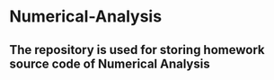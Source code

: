# Numerical-Analysis

## The repository is used for storing homework source code of Numerical Analysis
